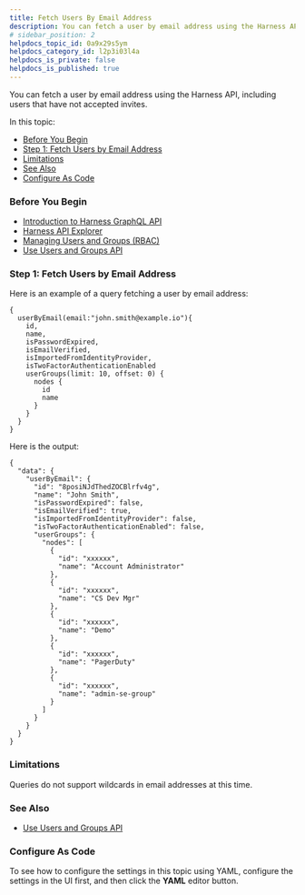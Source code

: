 ```yaml
---
title: Fetch Users By Email Address
description: You can fetch a user by email address using the Harness API, including users that have not accepted invites. In this topic --  Before You Begin. Step 1 --  Fetch Users by Email Address. Limitations. See Al…
# sidebar_position: 2
helpdocs_topic_id: 0a9x29s5ym
helpdocs_category_id: l2p3i03l4a
helpdocs_is_private: false
helpdocs_is_published: true
---
```


You can fetch a user by email address using the Harness API, including users that have not accepted invites.

In this topic:

* [Before You Begin](#before_you_begin)
* [Step 1: Fetch Users by Email Address](#step_1_fetch_users_by_email_address)
* [Limitations](#limitations)
* [See Also](#see_also)
* [Configure As Code](#configure_as_code)

### Before You Begin

* [​Introduction to Harness GraphQL API](/article/tm0w6rruqv-harness-api)
* [Harness API Explorer](/article/2rmd5i0e0h-harness-api-explorer)
* [Managing Users and Groups (RBAC)](/article/ven0bvulsj-users-and-permissions)
* [Use Users and Groups API](/article/p9ssx4cv5t-sample-queries-create-users-user-groups-and-assign-permissions)

### Step 1: Fetch Users by Email Address

Here is an example of a query fetching a user by email address:


```
{  
  userByEmail(email:"john.smith@example.io"){  
    id,  
    name,  
    isPasswordExpired,  
    isEmailVerified,  
    isImportedFromIdentityProvider,  
    isTwoFactorAuthenticationEnabled  
    userGroups(limit: 10, offset: 0) {  
      nodes {  
        id  
        name  
      }  
    }  
  }  
}
```
Here is the output:


```
{  
  "data": {  
    "userByEmail": {  
      "id": "8posiNJdThedZOCBlrfv4g",  
      "name": "John Smith",  
      "isPasswordExpired": false,  
      "isEmailVerified": true,  
      "isImportedFromIdentityProvider": false,  
      "isTwoFactorAuthenticationEnabled": false,  
      "userGroups": {  
        "nodes": [  
          {  
            "id": "xxxxxx",  
            "name": "Account Administrator"  
          },  
          {  
            "id": "xxxxxx",  
            "name": "CS Dev Mgr"  
          },  
          {  
            "id": "xxxxxx",  
            "name": "Demo"  
          },  
          {  
            "id": "xxxxxx",  
            "name": "PagerDuty"  
          },  
          {  
            "id": "xxxxxx",  
            "name": "admin-se-group"  
          }  
        ]  
      }  
    }  
  }  
}
```
### Limitations

Queries do not support wildcards in email addresses at this time.

### See Also

* [Use Users and Groups API](/article/p9ssx4cv5t-sample-queries-create-users-user-groups-and-assign-permissions)

### Configure As Code

To see how to configure the settings in this topic using YAML, configure the settings in the UI first, and then click the **YAML** editor button.

